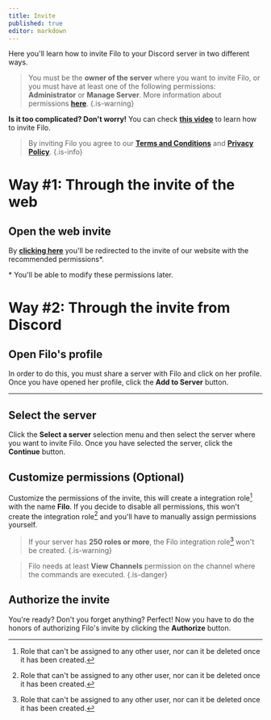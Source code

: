 ```yaml
---
title: Invite
published: true
editor: markdown
---
```


Here you'll learn how to invite Filo to your Discord server in two different ways.

> You must be the **owner of the server** where you want to invite Filo, or you must have at least one of the following permissions: **Administrator** or **Manage Server**. More information about permissions **[here](https://support.discord.com/hc/en-us/articles/206029707)**.
{.is-warning}

**Is it too complicated? Don't worry!**
You can check **[this video](https://www.youtube.com/watch?v=1kCAgpOw-g0)** to learn how to invite Filo.

> By inviting Filo you agree to our **[Terms and Conditions](https://filobot.xyz/terms)** and **[Privacy Policy](https://filobot.xyz/privacy)**.
{.is-info}

# Way #1: Through the invite of the web

## Open the web invite

By **[clicking here](https://filobot.xyz/invite)** you'll be redirected to the invite of our website with the recommended permissions\*.

\* You'll be able to modify these permissions later.

# Way #2: Through the invite from Discord

## Open Filo's profile

In order to do this, you must share a server with Filo and click on her profile. Once you have opened her profile, click the **Add to Server** button.

---

## Select the server

Click the **Select a server** selection menu and then select the server where you want to invite Filo. Once you have selected the server, click the **Continue** button.

## Customize permissions (Optional)

Customize the permissions of the invite, this will create a integration role[^1] with the name **Filo**.
If you decide to disable all permissions, this won't create the integration role[^1] and you'll have to manually assign permissions yourself.

> If your server has **250 roles or more**, the Filo integration role[^1] won't be created.
{.is-warning}

> Filo needs at least **View Channels** permission on the channel where the commands are executed.
{.is-danger}

## Authorize the invite

You're ready? Don't you forget anything? Perfect!
Now you have to do the honors of authorizing Filo's invite by clicking the **Authorize** button.

[^1]: Role that can't be assigned to any other user, nor can it be deleted once it has been created.
